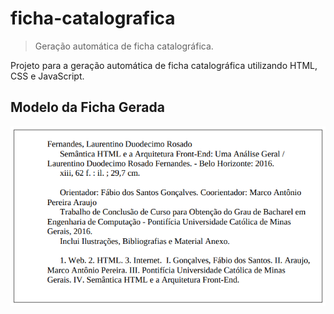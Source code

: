 # ficha-catalografica
>Geração automática de ficha catalográfica.

Projeto para a geração automática de ficha catalográfica utilizando HTML, CSS e JavaScript.

## Modelo da Ficha Gerada
![Modelo da Ficha Gerada](images/screenshot_1.png "Modelo da Ficha Gerada")